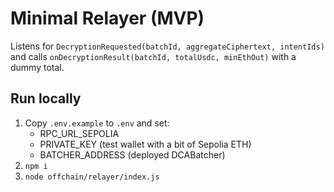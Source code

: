 # Minimal Relayer (MVP)

Listens for `DecryptionRequested(batchId, aggregateCiphertext, intentIds)` and
calls `onDecryptionResult(batchId, totalUsdc, minEthOut)` with a dummy total.

## Run locally

1. Copy `.env.example` to `.env` and set:
   - RPC_URL_SEPOLIA
   - PRIVATE_KEY (test wallet with a bit of Sepolia ETH)
   - BATCHER_ADDRESS (deployed DCABatcher)
2. `npm i`
3. `node offchain/relayer/index.js`
